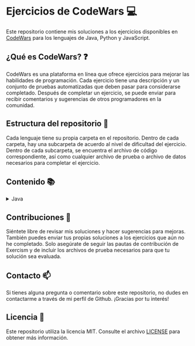 # Ejercicios de CodeWars :computer:

Este repositorio contiene mis soluciones a los ejercicios disponibles en [CodeWars](https://www.codewars.com) para los lenguajes de Java, Python y JavaScript.

## ¿Qué es CodeWars? :question:

CodeWars es una plataforma en línea que ofrece ejercicios para mejorar las habilidades de programación. Cada ejercicio tiene una descripción y un conjunto de pruebas automatizadas que deben pasar para considerarse completado. Después de completar un ejercicio, se puede enviar para recibir comentarios y sugerencias de otros programadores en la comunidad.

## Estructura del repositorio :file_folder:

Cada lenguaje tiene su propia carpeta en el repositorio. Dentro de cada carpeta, hay una subcarpeta de acuerdo al nivel de dificultad del ejercicio. Dentro de cada subcarpeta, se encuentra el archivo de código correspondiente, así como cualquier archivo de prueba o archivo de datos necesarios para completar el ejercicio.

## Contenido :books:

<details>
  <summary>Java</summary>
  <ul>
    <details>
      <summary>8 kyu</summary>
      <ol type="1">
        <li><a href="/java/src/main/java/kyu8/Quadrant.java">Quadrants</a></li>
        <li><a href="/java/src/main/java/kyu8/QuarterOfTheYear.java">Quarter of the year</a></li>
        <li><a href="/java/src/main/java/kyu8/WolvesAndSheep.java">A wolf in sheep's clothing</a></li>
        <li><a href="/java/src/main/java/kyu8/TotalPoints.java">Total amount of points</a></li>
        <li><a href="/java/src/main/java/kyu8/Pillars.java">Pillars</a></li>
        <li><a href="/java/src/main/java/kyu8/TwiceAsOld.java">Twice as old</a></li>
        <li><a href="/java/src/main/java/kyu8/SumOfDifferencesInArray.java">Sum of differences in array</a></li>
        <li><a href="/java/src/main/java/kyu8/JustCountSheep.java">If you can't sleep, just count sheep!!</a></li>
        <li><a href="/java/src/main/java/kyu8/AreaOrPerimeter.java">Area or Perimeter</a></li>
        <li><a href="/java/src/main/java/kyu8/CatYearsDogYears.java">Cat years, Dog years</a></li>
        <li><a href="/java/src/main/java/kyu8/ReversedSequence.java">Reversed sequence</a></li>
        <li><a href="/java/src/main/java/kyu8/TheFeastOfManyBeasts.java">The Feast of Many Beasts</a></li>
        <li><a href="/java/src/main/java/kyu8/MultiplicationTableForNumber.java">Multiplication table for number</a></li>
        <li><a href="/java/src/main/java/kyu8/DayOfWeek.java">Return the day</a></li>
        <li><a href="/java/src/main/java/kyu8/CenturyFromYear.java">Century From Year</a></li>
        <li><a href="/java/src/main/java/kyu8/SimpleMultiplication.java">Simple multiplication</a></li>
        <li><a href="/java/src/main/java/kyu8/SortMyTextbooks.java">Sort My Textbooks</a></li>
        <li><a href="/java/src/main/java/kyu8/InvertValues.java">Invert values</a></li>
        <li><a href="/java/src/main/java/kyu8/WillThereBeEnoughSpace.java">Will there be enough space?</a></li>
        <li><a href="/java/src/main/java/kyu8/IsHeGonnaSurvive.java">Is he gonna survive?</a></li>
        <li><a href="/java/src/main/java/kyu8/SwitchItUp.java">Switch it Up!</a></li>
        <li><a href="/java/src/main/java/kyu8/FindThePosition.java">Find the position!</a></li>
        <li><a href="/java/src/main/java/kyu8/WillYouMakeIt.java">Will you make it?</a></li>
        <li><a href="/java/src/main/java/kyu8/ArrayPlusArray.java">Array plus array</a></li>
        <li><a href="/java/src/main/java/kyu8/AllStarCodeChallenge.java">All Star Code Challenge </a></li>
        <li><a href="/java/src/main/java/kyu8/TrafficLights.java">Traffic light</a></li>
        <li><a href="/java/src/main/java/kyu8/ReduceButGrow.java">Reduce but Grow</a></li>
        <li><a href="/java/src/main/java/kyu8/SumMixedArray.java">Sum Mixed Array</a></li>
        <li><a href="/java/src/main/java/kyu8/RemoveStringSpaces.java">Remove String Spaces</a></li>
        <li><a href="/java/src/main/java/kyu8/ConvertAStringToAnArray.java">Convert a string to an array</a></li>
        <li><a href="/java/src/main/java/kyu8/CalculateAverage.java">Calculate average</a></li>
        <li><a href="/java/src/main/java/kyu8/StringRepeat.java">String repeat</a></li>
        <li><a href="/java/src/main/java/kyu8/MakeUpperCase.java">Make UpperCase</a></li>
        <li><a href="/java/src/main/java/kyu8/LostWithoutAMap.java">Lost Without a Map</a></li>
        <li><a href="/java/src/main/java/kyu8/FakeBinary.java">Fake Binary</a></li>
        <li><a href="/java/src/main/java/kyu8/AbbreviateATwoWordName.java">Abbreviate a Two Word Name</a></li>
        <li><a href="/java/src/main/java/kyu8/FindMaximumAndMinimumValuesOfAList.java">Find Maximum and Minimum Values of a List</a></li>
        <li><a href="/java/src/main/java/kyu8/SumOfPositive.java">Sum of positive</a></li>
        <li><a href="/java/src/main/java/kyu8/RemoveExclamationMarks.java">Remove exclamation marks</a></li>
        <li><a href="/java/src/main/java/kyu8/YouOnlyNeedOne.java">You only need one</a></li>
        <li><a href="/java/src/main/java/kyu8/BasicMathematicalOperations.java">Basic Mathematical Operations</a></li>
        <li><a href="/java/src/main/java/kyu8/NoZerosForHeros.java">No zeros for heros</a></li>
        <li><a href="/java/src/main/java/kyu8/OppositeNumber.java">Opposite number</a></li>
        <li><a href="/java/src/main/java/kyu8/DoubleChar.java">Double Char</a></li>
        <li><a href="/java/src/main/java/kyu8/CountTheMonkeys.java">Count the Monkeys!</a></li>
        <li><a href="/java/src/main/java/kyu8/RemoveFirstAndLastCharacter.java">Remove First and Last Character</a></li>
        <li><a href="/java/src/main/java/kyu8/SumWithoutHighestAndLowestNumber.java">Sum without highest and lowest number</a></li>
        <li><a href="/java/src/main/java/kyu8/CountOfPositivesSumOfNegatives.java">Count of positives / sum of negatives</a></li>
        <li><a href="/java/src/main/java/kyu8/DidSheSayHallo.java">Did she say hallo?</a></li>
        <li><a href="/java/src/main/java/kyu8/MessiGoalsFunction.java">Grasshopper - Messi goals function</a></li>
        <li><a href="/java/src/main/java/kyu8/HowGoodAreYouReally.java">How good are you really?</a></li>
        <li><a href="/java/src/main/java/kyu8/FilteringEvenNumbers.java">Filtering even numbers (Bug Fixes)</a></li>
        <li><a href="/java/src/main/java/kyu8/GrasshopperSummation.java">Grasshopper - Summation</a></li>
        <li><a href="/java/src/main/java/kyu8/GrasshopperBasicFunctionFixer.java">Grasshopper - Basic Function Fixer</a></li>
        <li><a href="/java/src/main/java/kyu8/GrasshopperMessiGoals.java">Grasshopper - Messi Goals</a></li>
        <li><a href="/java/src/main/java/kyu8/GrasshopperDebugSayHello.java">Grasshopper - Debug sayHello</a></li>
        <li><a href="/java/src/main/java/kyu8/ThirdAngleOfATriangle.java">Third Angle of a Triangle</a></li>
        <li><a href="/java/src/main/java/kyu8/PythagoreanTriple.java">Pythagorean Triple</a></li>
        <li><a href="/java/src/main/java/kyu8/GrasshopperGradeBook.java">Grasshopper - Grade book</a></li>
        <li><a href="/java/src/main/java/kyu8/AlternatingCase.java">Alternating Case</a></li>
        <li><a href="/java/src/main/java/kyu8/ClassicHelloWorld.java">Classic Hello World</a></li>
        <li><a href="/java/src/main/java/kyu8/ReversedStrings.java">Reversed Strings</a></li>
        <li><a href="/java/src/main/java/kyu8/ConvertANumberToAString.java">Convert a Number to a String</a></li>
        <li><a href="/java/src/main/java/kyu8/ConvertAStringToANumber.java">Convert a String to a Number</a></li>
        <li><a href="/java/src/main/java/kyu8/GrasshopperPersonalizedMessage.java">Grasshopper - Personalized Message</a></li>
        <li><a href="/java/src/main/java/kyu8/ReturningStrings.java">Returning Strings</a></li>
        <li><a href="/java/src/main/java/kyu8/VowelRemover.java">Vowel remover</a></li>
        <li><a href="/java/src/main/java/kyu8/WelcomeToTheCity.java">Welcome to the City</a></li>
        <li><a href="/java/src/main/java/kyu8/AreYouPlayingBanjo.java">Are You Playing Banjo?</a></li>
        <li><a href="/java/src/main/java/kyu8/WellOfIdeasEasyVersion.java">Well of Ideas - Easy Version</a></li>
        <li><a href="/java/src/main/java/kyu8/TheWideMouthedFrog.java">The Wide-Mouthed frog!</a></li>
        <li><a href="/java/src/main/java/kyu8/SortAndStar.java">Sort and Star</a></li>
        <li><a href="/java/src/main/java/kyu8/CorrectTheMistakesOfTheCharacterRecognitionSoftware.java">Correct the mistakes of the character recognition software</a></li>
        <li><a href="/java/src/main/java/kyu8/ConvertABooleanToAString.java">Convert a Boolean to a String</a></li>
        <li><a href="/java/src/main/java/kyu8/SentenceSmash.java">Sentence Smash</a></li>
        <li><a href="/java/src/main/java/kyu8/DNAToRNAConversion.java">DNA to RNA Conversion</a></li>
        <li><a href="/java/src/main/java/kyu8/AStrangeTripToTheMarket.java">A Strange Trip to the Market</a></li>
        <li><a href="/java/src/main/java/kyu8/RemoveTheTime.java">Remove the time</a></li>
        <li><a href="/java/src/main/java/kyu8/ArrayMean.java">Grasshopper - Array Mean</a></li>
        <li><a href="/java/src/main/java/kyu8/SquareNSum.java">Square(n) Sum</a></li>
        <li><a href="/java/src/main/java/kyu8/LarioAndMuigiPipeProblem.java">Lario and Muigi Pipe Problem</a></li>
        <li><a href="/java/src/main/java/kyu8/DuckDuckGoose.java">Duck Duck Goose</a></li>
        <li><a href="/java/src/main/java/kyu8/RemovingElements.java">Removing Elements</a></li>
        <li><a href="/java/src/main/java/kyu8/VolumeOfACuboid.java">Volume of a Cuboid</a></li>
        <li><a href="/java/src/main/java/kyu8/SurfaceAreaAndVolumeOfABox.java">Surface Area and Volume of a Box</a></li>
        <li><a href="/java/src/main/java/kyu8/TheTernaryOperator.java">The Ternary Operator</a></li>
        <li><a href="/java/src/main/java/kyu8/NameMe.java">This is a problem</a></li>
        <li><a href="/java/src/main/java/kyu8/SaleHotdogs.java">if..else and ternary operator</a></li>
        <li><a href="/java/src/main/java/kyu8/BlueAndRedMarbles.java">Blue and red marbles</a></li>
        <li><a href="/java/src/main/java/kyu8/AreaOfASquare.java">Area of a Square</a></li>
        <li><a href="/java/src/main/java/kyu8/SquashTheBugsNotThedogs.java">Squash the bugs, not the dogs!</a></li>
        <li><a href="/java/src/main/java/kyu8/SumSmallNumbers.java">A + B</a></li>
        <li><a href="/java/src/main/java/kyu8/Multiply.java">Multiply</a></li>
        <li><a href="/java/src/main/java/kyu8/Swapper.java">Swap Values</a></li>
        <li><a href="/java/src/main/java/kyu8/HowDoICompareNumbers.java">How do I compare numbers?</a></li>
        <li><a href="/java/src/main/java/kyu8/IsItADigit.java">is it a digit?</a></li>
        <li><a href="/java/src/main/java/kyu8/SimpleValidationOfAUsernameWithRegex.java">Simple validation of a username with regex</a></li>
        <li><a href="/java/src/main/java/kyu8/EvenOrOdd.java">Even or Odd</a></li>
        <li><a href="/java/src/main/java/kyu8/KeepHydrated.java">Keep Hydrated!</a></li>
        <li><a href="/java/src/main/java/kyu8/CheckForFactor.java">Check for factor</a></li>
        <li><a href="/java/src/main/java/kyu8/DutyFree.java">Duty Free</a></li>
        <li><a href="/java/src/main/java/kyu8/PowersOfTwo.java">Powers of 2</a></li>
        <li><a href="/java/src/main/java/kyu8/IsYourPeriodLate.java">Is your period late?</a></li>
        <li><a href="/java/src/main/java/kyu8/Ship.java">Object Oriented Piracy</a></li>
        <li><a href="/java/src/main/java/kyu8/Ghost.java">Color Ghost</a></li>
        <li><a href="/java/src/main/java/kyu8/God.java">Basic subclasses - Adam and Eve</a></li>
        <li><a href="/java/src/main/java/kyu8/Cube.java">Playing with cubes I</a></li>
        <li><a href="/java/src/main/java/kyu8/HQ.java">HQ9+</a></li>
        <li><a href="/java/src/main/java/kyu8/DifferenceOfVolumesOfCuboids.java">Difference of Volumes of Cuboids</a></li>
        <li><a href="/java/src/main/java/kyu8/ReplaceAllVowelToExclamationMarkInTheSentence.java">Replace all vowel to exclamation mark in the sentence</a></li>
        <li><a href="/java/src/main/java/kyu8/IsItEven.java">Is it even?</a></li>
        <li><a href="/java/src/main/java/kyu8/CalculateBMI.java">Calculate BMI</a></li>
        <li><a href="/java/src/main/java/kyu8/LeonardoDicaprioAndOscars.java">Leonardo Dicaprio and Oscars</a></li>
        <li><a href="/java/src/main/java/kyu8/ReturnNegative.java">Return Negative</a></li>
        <li><a href="/java/src/main/java/kyu8/SchoolPaperwork.java">School Paperwork</a></li>
        <li><a href="/java/src/main/java/kyu8/Cockroach.java">Cockroach</a></li>
        <li><a href="/java/src/main/java/kyu8/FormattingDecimalPlaces.java">Formatting decimal places</a></li>
        <li><a href="/java/src/main/java/kyu8/ParseNiceIntFromCharProblem.java">Parse nice int from char problem</a></li>
        <li><a href="/java/src/main/java/kyu8/SumOfMultiples.java">Sum of Multiples</a></li>
        <li><a href="/java/src/main/java/kyu8/SumOfMultiples.java">Rock Paper Scissors!</a></li>
        <li><a href="/java/src/main/java/kyu8/HelloWorld.java">Hello World</a></li>
        <li><a href="/java/src/main/java/kyu8/SquaringAnArgument.java">Squaring an argument</a></li>
        <li><a href="/java/src/main/java/kyu8/SleighAuthentication.java">Sleigh Authentication</a></li>
        <li><a href="/java/src/main/java/kyu8/KataExampleTwist.java">Kata Example Twist</a></li>
        <li><a href="/java/src/main/java/kyu8/ConvertBooleanValuesToStringsYesOrNo.java">Convert boolean values to strings Yes or No</a></li>
        <li><a href="/java/src/main/java/kyu8/SumArrays.java">Sum Arrays</a></li>
        <li><a href="/java/src/main/java/kyu8/YouCannotCodeUnderPressure.java">You Can't Code Under Pressure</a></li>
        <li><a href="/java/src/main/java/kyu8/TakeTheFirstNElements.java">Take the First N Elements</a></li>
        <li><a href="/java/src/main/java/kyu8/TrueForAll.java">True for All</a></li>
        <li><a href="/java/src/main/java/kyu8/Plural.java">Plural</a></li>
        <li><a href="/java/src/main/java/kyu8/OppositesAttract.java">Opposites Attract</a></li>
        <li><a href="/java/src/main/java/kyu8/CountingSheep.java">Counting sheep</a></li>
        <li><a href="/java/src/main/java/kyu8/ConvertNumberToReversedArrayOfDigits.java">Convert number to reversed array of digits</a></li>
        <li><a href="/java/src/main/java/kyu8/FindTheSmallestIntegerInTheArray.java">Find the smallest integer in the array</a></li>
        <li><a href="/java/src/main/java/kyu8/GetCharacterFromASCIIValue.java">get character from ASCII Value</a></li>
        <li><a href="/java/src/main/java/kyu8/WhatIsBetween.java">What is between?</a></li>
        <li><a href="/java/src/main/java/kyu8/MergingSortedIntegerArrays.java">Merging sorted integer arrays (without duplicates)</a></li>
        <li><a href="/java/src/main/java/kyu8/CountByX.java">Count by X</a></li>
        <li><a href="/java/src/main/java/kyu8/TerminalGameMoveFunction.java">Terminal game move function</a></li>
        <li><a href="/java/src/main/java/kyu8/Welcome.java">Welcome</a></li>
        <li><a href="/java/src/main/java/kyu8/PrintingArrayElementsWithCommaDelimiters.java">Printing Array elements with Comma delimiters</a></li>
        <li><a href="/java/src/main/java/kyu8/RemoveNExclamationMarksInTheSentenceFromLeftToRight.java">Remove n exclamation marks in the sentence from left to right</a></li>
        <li><a href="/java/src/main/java/kyu8/MultipleOfIndex.java">Multiple of index</a></li>
        <li><a href="/java/src/main/java/kyu8/SetAlarm.java">Set Alarm</a></li>
        <li><a href="/java/src/main/java/kyu8/ANeedleInTheHaystack.java">A Needle in the Haystack</a></li>
        <li><a href="/java/src/main/java/kyu8/XOR.java">Exclusive "or" (xor) Logical Operator</a></li>
        <li><a href="/java/src/main/java/kyu8/FindTheFirstNonConsecutiveNumber.java">Find the first non-consecutive number</a></li>
        <li><a href="/java/src/main/java/kyu8/Clock.java">Clock</a></li>
        <li><a href="/java/src/main/java/kyu8/FuelCalculatorTotalCost.java">Fuel Calculator: Total Cost</a></li>
        <li><a href="/java/src/main/java/kyu8/StringTemplates.java">String Templates</a></li>
        <li><a href="/java/src/main/java/kyu8/ReversedWords.java">Reversed Words</a></li>
        <li><a href="/java/src/main/java/kyu8/KeepUpTheHoop.java">Keep up the hoop</a></li>
        <li><a href="/java/src/main/java/kyu8/TipCalculator.java">Tip Calculator</a></li>
        <li><a href="/java/src/main/java/kyu8/IsItANumber.java">Is it a number?</a></li>
        <li><a href="/java/src/main/java/kyu8/StringyStrings.java">Stringy Strings</a></li>
        <li><a href="/java/src/main/java/kyu8/ILoveYouALittleALotPassionatelyNotAtAll.java">I love you, a little , a lot, passionately ... not at all</a></li>
        <li><a href="/java/src/main/java/kyu8/GetTheMeanOfAnArray.java">Get the mean of an array</a></li>
        <li><a href="/java/src/main/java/kyu8/MyHeadIsAtTheWrongEnd.java">My head is at the wrong end!</a></li>
        <li><a href="/java/src/main/java/kyu8/UnfinishedLoop.java">Unfinished Loop</a></li>
        <li><a href="/java/src/main/java/kyu8/JennysSecretMessage.java">Jenny's secret message</a></li>
        <li><a href="/java/src/main/java/kyu8/PushAnObjectIntoArray.java">Push a hash/an object into array</a></li>
        <li><a href="/java/src/main/java/kyu8/BasicVariableAssignment.java">Basic variable assignment</a></li>
        <li><a href="/java/src/main/java/kyu8/DoIGetABonus.java">Do I get a bonus?</a></li>
        <li><a href="/java/src/main/java/kyu8/IsNDivisibleByXAndY.java">Is n divisible by x and y?</a></li>
        <li><a href="/java/src/main/java/kyu8/UnexpectedParsing.java">Unexpected parsing</a></li>
        <li><a href="/java/src/main/java/kyu8/CountOddNumbersBelowN.java">Count Odd Numbers below n</a></li>
        <li><a href="/java/src/main/java/kyu8/GetNthEvenNumber.java">Get Nth Even Number</a></li>
        <li><a href="/java/src/main/java/kyu8/StaticElectrickery.java">Static electrickery</a></li>
        <li><a href="/java/src/main/java/kyu8/ReplaceAllDots.java">Replace all dots</a></li>
        <li><a href="/java/src/main/java/kyu8/GhostCode.java">Ghost code</a></li>
        <li><a href="/java/src/main/java/kyu8/HowManyStairsWillSuzukiClimbIn20Years.java">How many stairs will Suzuki climb in 20 years?</a></li>
        <li><a href="/java/src/main/java/kyu8/DebugCelsiusConverter.java">Debug Celsius Converter</a></li>
        <li><a href="/java/src/main/java/kyu8/TripleTrouble.java">Triple Trouble</a></li>
        <li><a href="/java/src/main/java/kyu8/MilesPerGallonToKilometersPerLiter.java">Miles per gallon to kilometers per liter</a></li>
        <li><a href="/java/src/main/java/kyu8/ToSquareOrNotToSquare.java">To square(root) or not to square(root)</a></li>
        <li><a href="/java/src/main/java/kyu8/FindNumbersWhichAreDivisibleByGivenNumber.java">Find numbers which are divisible by given number</a></li>
        <li><a href="/java/src/main/java/kyu8/IndexOfAnElementInAnArray.java">Index of an element in an array</a></li>
        <li><a href="/java/src/main/java/kyu8/EasyLogs.java">Easy logs</a></li>
        <li><a href="/java/src/main/java/kyu8/BinToDecimal.java">Bin to Decimal</a></li>
        <li><a href="/java/src/main/java/kyu8/HexToDecimal.java">Hex to Decimal</a></li>
        <li><a href="/java/src/main/java/kyu8/ConvertToBinary.java">Convert to Binary</a></li>
        <li><a href="/java/src/main/java/kyu8/SmallestUnusedID.java">Smallest unused ID</a></li>
        <li><a href="/java/src/main/java/kyu8/WilsonPrime.java">Wilson primes</a></li>
        <li><a href="/java/src/main/java/kyu8/CountingCharacters.java">Counting Characters</a></li>
        <li><a href="/java/src/main/java/kyu8/NameOnBillboard.java">Name on billboard</a></li>
        <li><a href="/java/src/main/java/kyu8/AgeRangeCompatibilityEquation.java">Age Range Compatibility Equation</a></li>
        <li><a href="/java/src/main/java/kyu8/FindMultiplesOfANumber.java">Find Multiples of a Number</a></li>
        <li><a href="/java/src/main/java/kyu8/FindTheIntegral.java">Find the Integral</a></li>
        <li><a href="/java/src/main/java/kyu8/FindTheSlope.java">Find the Slope</a></li>
        <li><a href="/java/src/main/java/kyu8/TransportationOnVacation.java">Transportation on vacation</a></li>
        <li><a href="/java/src/main/java/kyu8/Polygon.java">Circles in Polygons</a></li>
        <li><a href="/java/src/main/java/kyu8/CompareWithinMargin.java">Compare within margin</a></li>
        <li><a href="/java/src/main/java/kyu8/HowOldWillIBeIn2099.java">How old will I be in 2099?</a></li>
        <li><a href="/java/src/main/java/kyu8/DetermineOffspringSexBasedOnGenesXXAndXYChromosomes.java">Determine offspring sex based on genes XX and XY chromosomes</a></li>
        <li><a href="/java/src/main/java/kyu8/LocalizeTheBarycenterOfATriangle.java">Localize The Barycenter of a Triangle</a></li>
        <li><a href="/java/src/main/java/kyu8/NeverVisitA.java">Never visit a</a></li>
        <li><a href="/java/src/main/java/kyu8/PointsOfReflection.java">Points of Reflection</a></li>
      </ol>
    </details>
    <details>
      <summary>7 kyu</summary>
      <ol type="1">
        <li><a href="/java/src/main/java/kyu7/DotCalculator.java">Dot Calculator</a></li>
        <li><a href="/java/src/main/java/kyu7/Last.java">Last</a></li>
        <li><a href="/java/src/main/java/kyu7/FunWithListsLength.java">Fun with lists: length</a></li>
        <li><a href="/java/src/main/java/kyu7/UnluckyDays.java">Unlucky Days</a></li>
        <li><a href="/java/src/main/java/kyu7/LeapYears.java">Leap Years</a></li>
        <li><a href="/java/src/main/java/kyu7/AgeIndays.java">Age in days</a></li>
        <li><a href="/java/src/main/java/kyu7/SumOfOddNumbers.java">Sum of odd numbers</a></li>
        <li><a href="/java/src/main/java/kyu7/SortArrays.java">Sort arrays</a></li>
        <li><a href="/java/src/main/java/kyu7/SortTheGiftCode.java">Sort the Gift Code</a></li>
        <li><a href="/java/src/main/java/kyu7/WithoutTheLetterE.java">Without the letter E</a></li>
        <li><a href="/java/src/main/java/kyu7/GetTheMiddleCharacter.java">Get the Middle Character</a></li>
        <li><a href="/java/src/main/java/kyu7/Ch4113ng3.java">Ch4113ng3</a></li>
        <li><a href="/java/src/main/java/kyu7/RemoveDuplicateWords.java">Remove duplicate words</a></li>
        <li><a href="/java/src/main/java/kyu7/FindTheIndexOfTheSecondOccurrenceOfALetterInAString.java">Find the index of the second occurrence of a letter in a string</a></li>
        <li><a href="/java/src/main/java/kyu7/SimpleRemoveDuplicates.java">Simple remove duplicates</a></li>
        <li><a href="/java/src/main/java/kyu7/SortedYesNoHow.java">Sorted? yes? no? how?</a></li>
        <li><a href="/java/src/main/java/kyu7/OddEvenStringSort.java">Odd-Even String Sort</a></li>
        <li><a href="/java/src/main/java/kyu7/HowManyArguments.java">How many arguments</a></li>
        <li><a href="/java/src/main/java/kyu7/LengthAndTwoValues.java">Length and two values</a></li>
        <li><a href="/java/src/main/java/kyu7/Null.java">Null</a></li>
        <li><a href="/java/src/main/java/kyu7/LastSurvivor.java">Last Survivor</a></li>
        <li><a href="/java/src/main/java/kyu7/DoubleValueEveryNextCall.java">Double value every next call</a></li>
        <li><a href="/java/src/main/java/kyu7/FourSeven.java">Four/Seven</a></li>
        <li><a href="/java/src/main/java/kyu7/MaxMinArrays.java">Max-min arrays</a></li>
        <li><a href="/java/src/main/java/kyu7/IsItNegativeZero.java">Is It Negative Zero</a></li>
        <li><a href="/java/src/main/java/kyu7/PlusMinusCount.java">Plus - minus - plus - plus - ... - Count</a></li>
        <li><a href="/java/src/main/java/kyu7/SimpleLetterRemoval.java">Simple letter removal</a></li>
        <li><a href="/java/src/main/java/kyu7/SimpleStringReversal.java">Simple string reversal</a></li>
        <li><a href="/java/src/main/java/kyu7/PredictYourAge.java">Predict your age</a></li>
        <li><a href="/java/src/main/java/kyu7/RemoveConsecutiveDuplicateWords.java">Remove consecutive duplicate words</a></li>
        <li><a href="/java/src/main/java/kyu7/FixStringCase.java">Fix string case</a></li>
        <li><a href="/java/src/main/java/kyu7/SingleDigit.java">Single digit</a></li>
        <li><a href="/java/src/main/java/kyu7/ResponsibleDrinking.java">Responsible Drinking</a></li>
        <li><a href="/java/src/main/java/kyu7/Fixme1234.java">FIXME: 1, 2, 3, 4</a></li>
        <li><a href="/java/src/main/java/kyu7/AlternateCapitalization.java">Alternate capitalization</a></li>
        <li><a href="/java/src/main/java/kyu7/MostDigits.java">Most digits</a></li>
        <li><a href="/java/src/main/java/kyu7/CountConsonants.java">Count consonants</a></li>
        <li><a href="/java/src/main/java/kyu7/Covfefe.java">Covfefe</a></li>
        <li><a href="/java/src/main/java/kyu7/StringMerge.java">String Merge!</a></li>
        <li><a href="/java/src/main/java/kyu7/EliminateTheIntrudersBitManipulation.java">Eliminate the intruders! Bit manipulation</a></li>
        <li><a href="/java/src/main/java/kyu7/ReverseTheBitsInAnInteger.java">Reverse the bits in an integer</a></li>
        <li><a href="/java/src/main/java/kyu7/DeltaBits.java">Delta Bits</a></li>
        <li><a href="/java/src/main/java/kyu7/IsItAEightBitSignedNumber.java">is it a eight bit signed number?</a></li>
        <li><a href="/java/src/main/java/kyu7/LombokEncapsulation.java">Lombok Encapsulation</a></li>
        <li><a href="/java/src/main/java/kyu7/ConsecutiveLetters.java">Consecutive letters</a></li>
        <li><a href="/java/src/main/java/kyu7/CheckThreeAndTwo.java">Check three and two</a></li>
        <li><a href="/java/src/main/java/kyu7/FormTheMinimum.java">Form The Minimum</a></li>
        <li><a href="/java/src/main/java/kyu7/SortingTheOddway.java">Sorting the Odd way!</a></li>
        <li><a href="/java/src/main/java/kyu7/InspiringStrings.java">Inspiring Strings</a></li>
        <li><a href="/java/src/main/java/kyu7/DisagreeableAscii.java">Disagreeable ascii</a></li>
        <li><a href="/java/src/main/java/kyu7/FilterTheNumber.java">Filter the number</a></li>
        <li><a href="/java/src/main/java/kyu7/Switcheroo.java">Switcheroo</a></li>
        <li><a href="/java/src/main/java/kyu7/SplitInParts.java">Split In Parts</a></li>
        <li><a href="/java/src/main/java/kyu7/GreetMe.java">Greet Me</a></li>
        <li><a href="/java/src/main/java/kyu7/VowelCount.java">Vowel Count</a></li>
        <li><a href="/java/src/main/java/kyu7/HighestAndLowest.java">Highest and Lowest</a></li>
        <li><a href="/java/src/main/java/kyu7/AlphabetWar.java">Alphabet war</a></li>
        <li><a href="/java/src/main/java/kyu7/InsertDashes.java">Insert dashes</a></li>
        <li><a href="/java/src/main/java/kyu7/ReverseWords.java">Reverse words</a></li>
        <li><a href="/java/src/main/java/kyu7/CaffeineScript.java">Caffeine Script</a></li>
        <li><a href="/java/src/main/java/kyu7/KeypadHorror.java">Keypad horror</a></li>
        <li><a href="/java/src/main/java/kyu7/Backronym.java">makeBackronym</a></li>
        <li><a href="/java/src/main/java/kyu7/CharacterCounter.java">Character Counter</a></li>
        <li><a href="/java/src/main/java/kyu7/StringEndsWith.java">String ends with?</a></li>
        <li><a href="/java/src/main/java/kyu7/ShorterConcatReverseLonger.java">Shorter concat [reverse longer]</a></li>
        <li><a href="/java/src/main/java/kyu7/ScrabbleScore.java">Scrabble Score</a></li>
        <li><a href="/java/src/main/java/kyu7/ShiftLeft.java">Shift Left</a></li>
        <li><a href="/java/src/main/java/kyu7/BuildASquare.java">Build a square</a></li>
        <li><a href="/java/src/main/java/kyu7/SimpleStringCharacters.java">Simple string characters</a></li>
        <li><a href="/java/src/main/java/kyu7/PizzaPayments.java">Pizza Payments</a></li>
        <li><a href="/java/src/main/java/kyu7/IndexedCapitalization.java">Indexed capitalization</a></li>
        <li><a href="/java/src/main/java/kyu7/SurviveTheAttack.java">Survive the attack</a></li>
        <li><a href="/java/src/main/java/kyu7/AlphabeticalSequence.java">Alphabetical Sequence</a></li>
        <li><a href="/java/src/main/java/kyu7/HidePasswordFromJdbcUrl.java">Hide password from jdbc url</a></li>
        <li><a href="/java/src/main/java/kyu7/SumOfNumbersFrom0ToN.java">Sum of numbers from 0 to N</a></li>
        <li><a href="/java/src/main/java/kyu7/GetFullName.java">FIXME: Get Full Name</a></li>
        <li><a href="/java/src/main/java/kyu7/OddOrEven.java">Odd or Even?</a></li>
        <li><a href="/java/src/main/java/kyu7/WordValues.java">Word values</a></li>
        <li><a href="/java/src/main/java/kyu7/CatYearsDogYears.java">Cat Years, Dog Years (2)</a></li>
        <li><a href="/java/src/main/java/kyu7/Incrementer.java">Incrementer</a></li>
        <li><a href="/java/src/main/java/kyu7/SumOfCubes.java">Sum of Cubes</a></li>
        <li><a href="/java/src/main/java/kyu7/HoursToSeconds.java">FIXME: Hours to Seconds</a></li>
        <li><a href="/java/src/main/java/kyu7/ReverseLetter.java">Reverse Letter</a></li>
        <li><a href="/java/src/main/java/kyu7/DifferenceBetweenYears.java">Difference between years</a></li>
        <li><a href="/java/src/main/java/kyu7/ShortestWord.java">Shortest Word</a></li>
        <li><a href="/java/src/main/java/kyu7/SimpleBeadsCount.java">Simple beads count</a></li>
        <li><a href="/java/src/main/java/kyu7/TidyNumber.java">Tidy Number</a></li>
        <li><a href="/java/src/main/java/kyu7/SpecialNumber.java">Special Number</a></li>
        <li><a href="/java/src/main/java/kyu7/MeanVsMedian.java">Mean vs. Median</a></li>
        <li><a href="/java/src/main/java/kyu7/NumberOfDecimalDigits.java">Number of Decimal Digits</a></li>
        <li><a href="/java/src/main/java/kyu7/DebugSumOfDigitsOfANumber.java">Debug Sum of Digits of a Number</a></li>
        <li><a href="/java/src/main/java/kyu7/LetsSplitThisJoint.java">FIXME: Let's split this joint</a></li>
        <li><a href="/java/src/main/java/kyu7/DigitsExplosion.java">Digits explosion</a></li>
        <li><a href="/java/src/main/java/kyu7/TwoNumbersArePositive.java">Two numbers are positive</a></li>
        <li><a href="/java/src/main/java/kyu7/AnagramDetection.java">Anagram Detection</a></li>
        <li><a href="/java/src/main/java/kyu7/RemoveAllExclamationMarksFromTheEndOfWords.java">Remove all exclamation marks from the end of words</a></li>
        <li><a href="/java/src/main/java/kyu7/MoveAllExclamationMarksToTheEndOfTheSentence.java">Move all exclamation marks to the end of the sentence</a></li>
        <li><a href="/java/src/main/java/kyu7/SimpleEviternityNumbers.java">Simple eviternity numbers</a></li>
        <li><a href="/java/src/main/java/kyu7/Factorial.java">Factorial</a></li>
        <li><a href="/java/src/main/java/kyu7/FindMinAndMax.java">Find min and max</a></li>
        <li><a href="/java/src/main/java/kyu7/DescribeAList.java">Describe a list</a></li>
        <li><a href="/java/src/main/java/kyu7/AlternateCase.java">Alternate case</a></li>
        <li><a href="/java/src/main/java/kyu7/SumAListButIgnoreAnyDuplicates.java">Sum a list but ignore any duplicates</a></li>
        <li><a href="/java/src/main/java/kyu7/Fibonacci.java">Fibonacci</a></li>
        <li><a href="/java/src/main/java/kyu7/Vaporcode.java">Vaporcode</a></li>
        <li><a href="/java/src/main/java/kyu7/TheOfficeOneOuted.java">The Office I - Outed</a></li>
        <li><a href="/java/src/main/java/kyu7/RockPaperScissorsLizardSpock.java">Rock Paper Scissors Lizard Spock</a></li>
        <li><a href="/java/src/main/java/kyu7/OrderedCountOfCharacters.java">Ordered Count of Characters</a></li>
        <li><a href="/java/src/main/java/kyu7/Song.java">What a "Classy" Song</a></li>
        <li><a href="/java/src/main/java/kyu7/Block.java">Building Blocks</a></li>
        <li><a href="/java/src/main/java/kyu7/Spacify.java">Spacify</a></li>
        <li><a href="/java/src/main/java/kyu7/ToLeetSpeak.java">ToLeetSpeak</a></li>
        <li><a href="/java/src/main/java/kyu7/SmallEnoughBeginner.java">Small enough? - Beginner</a></li>
        <li><a href="/java/src/main/java/kyu7/GameInput.java">WASD Movement</a></li>
        <li><a href="/java/src/main/java/kyu7/RegexpBasicsIsItALetter.java">Regexp Basics - is it a letter?</a></li>
        <li><a href="/java/src/main/java/kyu7/RegexpBasicsIsItAVowel.java">Regexp Basics - is it a vowel?</a></li>
        <li><a href="/java/src/main/java/kyu7/HeronsFormula.java">Heron's formula</a></li>
        <li><a href="/java/src/main/java/kyu7/BumpsInTheRoad.java">Bumps in the Road</a></li>
        <li><a href="/java/src/main/java/kyu7/Dictionary.java">Interactive Dictionary</a></li>
        <li><a href="/java/src/main/java/kyu7/PaulsMisery.java">Paul's Misery</a></li>
        <li><a href="/java/src/main/java/kyu7/SelectiveFearOfnumbers.java">Selective fear of numbers</a></li>
        <li><a href="/java/src/main/java/kyu7/WhatIsTheFlag.java">What is the flag?</a></li>
        <li><a href="/java/src/main/java/kyu7/MathPow.java">Math.pow?</a></li>
        <li><a href="/java/src/main/java/kyu7/PrinterErrors.java">Printer Errors</a></li>
        <li><a href="/java/src/main/java/kyu7/LuckyNumber.java">Lucky number</a></li>
        <li><a href="/java/src/main/java/kyu7/SquareEveryDigit.java">Square Every Digit</a></li>
        <li><a href="/java/src/main/java/kyu7/BasicCalculator.java">Basic Calculator</a></li>
        <li><a href="/java/src/main/java/kyu7/RegexValidatePinCode.java">Regex validate PIN code</a></li>
        <li><a href="/java/src/main/java/kyu7/ListFiltering.java">List Filtering</a></li>
        <li><a href="/java/src/main/java/kyu7/CompleteThePatternOne.java">Complete The Pattern #1</a></li>
        <li><a href="/java/src/main/java/kyu7/CompleteThePatternTwo.java">Complete The Pattern #2</a></li>
        <li><a href="/java/src/main/java/kyu7/NumberStarLadder.java">Number-Star ladder</a></li>
        <li><a href="/java/src/main/java/kyu7/LostNumberInNumberSequence.java">Lost number in number sequence</a></li>
        <li><a href="/java/src/main/java/kyu7/WhereIsTHB.java">Where is THB?</a></li>
        <li><a href="/java/src/main/java/kyu7/ChangingLetters.java">Changing letters</a></li>
        <li><a href="/java/src/main/java/kyu7/LunarMathematicsAddition.java">Lunar Mathematics: Addition</a></li>
        <li><a href="/java/src/main/java/kyu7/RowWeights.java">Row Weights</a></li>
        <li><a href="/java/src/main/java/kyu7/DisariumNumber.java">Disarium Number</a></li>
        <li><a href="/java/src/main/java/kyu7/SumOfTwoIntegers.java">Sum of Two Integers</a></li>
        <li><a href="/java/src/main/java/kyu7/MovesTen.java">Move 10</a></li>
        <li><a href="/java/src/main/java/kyu7/RegexpBasicsParsingPrices.java">Regexp basics - parsing prices</a></li>
        <li><a href="/java/src/main/java/kyu7/FormattingDecimalPlacesOne.java">Formatting decimal places #1</a></li>
        <li><a href="/java/src/main/java/kyu7/MaximumLengthDifference.java">Maximum Length Difference</a></li>
        <li><a href="/java/src/main/java/kyu7/TwoToOne.java">Two to One</a></li>
        <li><a href="/java/src/main/java/kyu7/CalculateMeanAndConcatenateString.java">Calculate mean and concatenate string</a></li>
        <li><a href="/java/src/main/java/kyu7/ZebulansNightmare.java">Zebulans Nightmare</a></li>
        <li><a href="/java/src/main/java/kyu7/Quicksum.java">Quicksum</a></li>
        <li><a href="/java/src/main/java/kyu7/ValidSpacing.java">Valid Spacing</a></li>
        <li><a href="/java/src/main/java/kyu7/AntiString.java">ANTISTRING</a></li>
        <li><a href="/java/src/main/java/kyu7/SuitcasePacking.java">Suitcase packing</a></li>
        <li><a href="/java/src/main/java/kyu7/UniqueStringCharacters.java">Unique string characters</a></li>
        <li><a href="/java/src/main/java/kyu7/StantonMeasure.java">Stanton measure</a></li>
        <li><a href="/java/src/main/java/kyu7/PossibilitiesArray.java">Possibilities Array</a></li>
        <li><a href="/java/src/main/java/kyu7/HowLongShouldYouCookThisFor.java">How long should you cook this for?</a></li>
        <li><a href="/java/src/main/java/kyu7/DecimalDecomposition.java">Decimal decomposition</a></li>
        <li><a href="/java/src/main/java/kyu7/HowLongShouldYouCookThisFor.java">How long should you cook this for?</a></li>
        <li><a href="/java/src/main/java/kyu7/SumOfNumbers.java">Beginner Series #3 Sum of Numbers</a></li>
        <li><a href="/java/src/main/java/kyu7/BasicsGeneratorsOne.java">Basics - Generators #1</a></li>
        <li><a href="/java/src/main/java/kyu7/MultiplicationGeneratorsTwo.java">Multiplication - Generators #2</a></li>
        <li><a href="/java/src/main/java/kyu7/AutomorphicNumber.java">Automorphic Number</a></li>
        <li><a href="/java/src/main/java/kyu7/JumpingNumber.java">Jumping Number</a></li>
        <li><a href="/java/src/main/java/kyu7/FoldingYourWayToTheMoon.java">Folding your way to the moon</a></li>
        <li><a href="/java/src/main/java/kyu7/ConvertingFromBase10To16.java">Converting from base 10 to 16</a></li>
        <li><a href="/java/src/main/java/kyu7/GrowthOfAPopulation.java">Growth of a Population</a></li>
        <li><a href="/java/src/main/java/kyu7/VeryEvenNumbers.java">Very Even Numbers</a></li>
        <li><a href="/java/src/main/java/kyu7/LargeSum.java">Large sum</a></li>
        <li><a href="/java/src/main/java/kyu7/DisemvowelTrolls.java">Disemvowel Trolls</a></li>
        <li><a href="/java/src/main/java/kyu7/AlternateSquareSum.java">Alternate Square Sum</a></li>
        <li><a href="/java/src/main/java/kyu7/DescendingOrder.java">Descending Order</a></li>
        <li><a href="/java/src/main/java/kyu7/ExesAndOhs.java">Exes and Ohs</a></li>
        <li><a href="/java/src/main/java/kyu7/Isograms.java">Isograms</a></li>
        <li><a href="/java/src/main/java/kyu7/FactorialWithException.java">Factorial</a></li>
        <li><a href="/java/src/main/java/kyu7/OverflowingWithJoy.java">Overflowing with joy</a></li>
        <li><a href="/java/src/main/java/kyu7/NameArrayCapping.java">Name Array Capping</a></li>
        <li><a href="/java/src/main/java/kyu7/ChineseZodiac.java">Chinese Zodiac</a></li>
        <li><a href="/java/src/main/java/kyu7/IsThisATriangle.java">Is this a triangle?</a></li>
        <li><a href="/java/src/main/java/kyu7/JadenCasingStrings.java">Jaden Casing Strings</a></li>
        <li><a href="/java/src/main/java/kyu7/LargestElements.java">Largest Elements</a></li>
        <li><a href="/java/src/main/java/kyu7/BatmanQuotes.java">Batman Quotes</a></li>
        <li><a href="/java/src/main/java/kyu7/YouAreASquare.java">You're a square!</a></li>
        <li><a href="/java/src/main/java/kyu7/ReturnTheFirstMMultiplesOfN.java">Return the first M multiples of N</a></li>
        <li><a href="/java/src/main/java/kyu7/ReverseANumber.java">Reverse a Number</a></li>
        <li><a href="/java/src/main/java/kyu7/MaxDiffEasy.java">max diff - easy</a></li>
        <li><a href="/java/src/main/java/kyu7/AreaOfACircle.java">Area of a Circle</a></li>
        <li><a href="/java/src/main/java/kyu7/FunctionalAddition.java">Functional Addition</a></li>
        <li><a href="/java/src/main/java/kyu7/PowerOfTwo.java">Power of two</a></li>
        <li><a href="/java/src/main/java/kyu7/PowersOfI.java">Powers of i</a></li>
        <li><a href="/java/src/main/java/kyu7/SmallestValueOfAnArray.java">Smallest value of an array</a></li>
        <li><a href="/java/src/main/java/kyu7/MoneyMoneyMoney.java">Money, Money, Money</a></li>
        <li><a href="/java/src/main/java/kyu7/ArithmeticProgression.java">Arithmetic progression</a></li>
        <li><a href="/java/src/main/java/kyu7/ArithmeticSequence.java">Arithmetic Sequence!</a></li>
        <li><a href="/java/src/main/java/kyu7/CWars.java">C.Wars</a></li>
        <li><a href="/java/src/main/java/kyu7/DoubleEveryOther.java">Double Every Other</a></li>
        <li><a href="/java/src/main/java/kyu7/IsNDivisibleBy.java">Is n divisible by</a></li>
        <li><a href="/java/src/main/java/kyu7/HelpTheFruitGuy.java">Help the Fruit Guy</a></li>
        <li><a href="/java/src/main/java/kyu7/CompleteThePattern4.java">Complete The Pattern #4</a></li>
        <li><a href="/java/src/main/java/kyu7/CompoundArray.java">Compound Array</a></li>
        <li><a href="/java/src/main/java/kyu7/Pandemia.java">Pandemia</a></li>
        <li><a href="/java/src/main/java/kyu7/PartialWordSearching.java">Partial Word Searching</a></li>
        <li><a href="/java/src/main/java/kyu7/SantasNaughtyList.java">Santa's Naughty List</a></li>
        <li><a href="/java/src/main/java/kyu7/ScoringTests.java">Scoring Tests</a></li>
        <li><a href="/java/src/main/java/kyu7/ComplementaryDNA.java">Complementary DNA</a></li>
        <li><a href="/java/src/main/java/kyu7/ConvertTimeToString.java">Convert Time to String</a></li>
        <li><a href="/java/src/main/java/kyu7/SumOfTheFirstNthTermOfSeries.java">Sum of the first nth term of Series</a></li>
        <li><a href="/java/src/main/java/kyu7/Testing123.java">Testing 1-2-3</a></li>
        <li><a href="/java/src/main/java/kyu7/FromAToZ.java">From A to Z</a></li>
        <li><a href="/java/src/main/java/kyu7/GCDSum.java">GCD sum</a></li>
        <li><a href="/java/src/main/java/kyu7/SpeedLimit.java">Speed Limit</a></li>
        <li><a href="/java/src/main/java/kyu7/SimpleStringReversalII.java">Simple string reversal II</a></li>
        <li><a href="/java/src/main/java/kyu7/ExcelSheetColumnNumbers.java">Excel sheet column numbers</a></li>
        <li><a href="/java/src/main/java/kyu7/FillTheHardDiskDrive.java">Computer problem series #1: Fill the Hard Disk Drive</a></li>
        <li><a href="/java/src/main/java/kyu7/Supernatural.java">Supernatural</a></li>
        <li><a href="/java/src/main/java/kyu7/YouCantCodeUnderPressure2.java">You Can't Code Under Pressure #2</a></li>
        <li><a href="/java/src/main/java/kyu7/CountTheDivisorsOfANumber.java">Count the divisors of a number</a></li>
        <li><a href="/java/src/main/java/kyu7/TheAlphabetProduct.java">The alphabet product</a></li>
        <li><a href="/java/src/main/java/kyu7/SwappingCards.java">Swapping Cards</a></li>
        <li><a href="/java/src/main/java/kyu7/BasicSequencePractice.java">Basic Sequence Practice</a></li>
        <li><a href="/java/src/main/java/kyu7/BrokenSequence.java">Broken sequence</a></li>
        <li><a href="/java/src/main/java/kyu7/PrisonBreak.java">Prison Break</a></li>
        <li><a href="/java/src/main/java/kyu7/WheresWally.java">Where's Wally</a></li>
        <li><a href="/java/src/main/java/kyu7/StringInterlacing.java">String interlacing</a></li>
        <li><a href="/java/src/main/java/kyu7/CompareStringsBySumOfChars.java">Compare Strings by Sum of Chars</a></li>
        <li><a href="/java/src/main/java/kyu7/CryptanalysisWordPatterns.java">Cryptanalysis Word Patterns</a></li>
        <li><a href="/java/src/main/java/kyu7/HerdingCats.java">Herding cats</a></li>
        <li><a href="/java/src/main/java/kyu7/Trigrams.java">Trigrams</a></li>
        <li><a href="/java/src/main/java/kyu7/IsItAHexadecimalNumber.java">Regexp Basics - is it a hexadecimal number?</a></li>
      </ol>
    </details>
    <details>
      <summary>6 kyu</summary>
      <ol type="1">
        <li><a href="/java/src/main/java/kyu6/SumOfDigitsDigitalRoot.java">Sum of Digits / Digital Root</a></li>
        <li><a href="/java/src/main/java/kyu6/MultiplicationTable.java">Multiplication table</a></li>
        <li><a href="/java/src/main/java/kyu6/BreakCamelCase.java">Break camelCase</a></li>
        <li><a href="/java/src/main/java/kyu6/HighestScoringWord.java">Highest Scoring Word</a></li>
        <li><a href="/java/src/main/java/kyu6/YourOrderPlease.java">Your order, please</a></li>
        <li><a href="/java/src/main/java/kyu6/CountTheNumberOfDaysBetweenTwoDates.java">Count the number of days between two dates</a></li>
        <li><a href="/java/src/main/java/kyu6/APlusB123.java">A + B == 123</a></li>
        <li><a href="/java/src/main/java/kyu6/APlusB123.java">Consonant value</a></li>
        <li><a href="/java/src/main/java/kyu6/ChangeCase.java">Change case</a></li>
        <li><a href="/java/src/main/java/kyu6/RoundAndRound.java">Round and Round</a></li>
        <li><a href="/java/src/main/java/kyu6/PasswordMaker.java">Password Maker</a></li>
        <li><a href="/java/src/main/java/kyu6/DetermineTheDateByTheDayNumber.java">Determine the date by the day number</a></li>
        <li><a href="/java/src/main/java/kyu6/SumTheNumsSumTheSumsAndSumTheNumsUpToThatSum.java">Sum the nums, sum the sums and sum the nums up to that sum</a></li>
        <li><a href="/java/src/main/java/kyu6/CountCharactersInYourString.java">Count characters in your string</a></li>
        <li><a href="/java/src/main/java/kyu6/CountingDuplicates.java">Counting Duplicates</a></li>
        <li><a href="/java/src/main/java/kyu6/Interval.java">Interval</a></li>
        <li><a href="/java/src/main/java/kyu6/BasicCompression.java">Basic Compression</a></li>
        <li><a href="/java/src/main/java/kyu6/WhoLikesIt.java">Who likes it?</a></li>
      </ol>
    </details>
  </ul>
</details>

## Contribuciones :handshake:

Siéntete libre de revisar mis soluciones y hacer sugerencias para mejoras. También puedes enviar tus propias soluciones a los ejercicios que aún no he completado. Solo asegúrate de seguir las pautas de contribución de Exercism y de incluir los archivos de prueba necesarios para que tu solución sea evaluada.

## Contacto :mailbox:

Si tienes alguna pregunta o comentario sobre este repositorio, no dudes en contactarme a través de mi perfil de Github. ¡Gracias por tu interés!

## Licencia :page_facing_up:

Este repositorio utiliza la licencia MIT. Consulte el archivo [LICENSE](LICENSE) para obtener más información.
